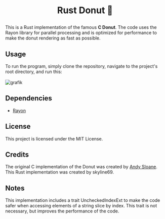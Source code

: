# <p align="center"> __Rust Donut 🍩__ </p>
This is a Rust implementation of the famous **C Donut**. The code uses the Rayon library for parallel processing and is optimized for performance to make the donut rendering as fast as possible.
## Usage
To run the program, simply clone the repository, navigate to the project's root directory, and run this:
<br><br>
![grafik](https://user-images.githubusercontent.com/67526259/229888088-b2ced43e-c0f1-4095-9ace-a465bf317f1a.png)


## Dependencies
- <a href="https://crates.io/crates/rayon">Rayon</a>

## License

This project is licensed under the MIT License.

## Credits

The original C implementation of the Donut was created by <a href="https://www.a1k0n.net/2011/07/20/donut-math.html">Andy Sloane</a>. This Rust implementation was created by skyline69.

## Notes

This implementation includes a trait UncheckedIndexExt to make the code safer when accessing elements of a string slice by index. This trait is not necessary, but improves the performance of the code.

